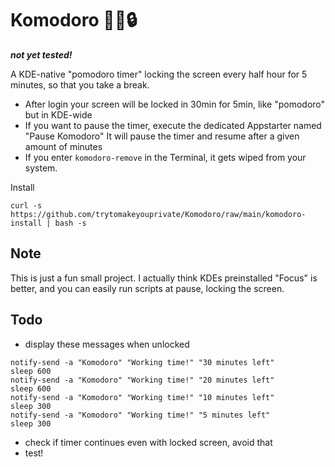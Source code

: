 # Komodoro 🍅⏰🔒

***not yet tested!***

A KDE-native "pomodoro timer" locking the screen every half hour for 5 minutes, so that you take a break.

- After login your screen will be locked in 30min for 5min, like "pomodoro" but in KDE-wide
- If you want to pause the timer, execute the dedicated Appstarter named "Pause Komodoro" It will pause the timer and resume after a given amount of minutes
- If you enter `komodoro-remove` in the Terminal, it gets wiped from your system.

Install
```
curl -s https://github.com/trytomakeyouprivate/Komodoro/raw/main/komodoro-install | bash -s
```

## Note
This is just a fun small project. I actually think KDEs preinstalled "Focus" is better, and you can easily run scripts at pause, locking the screen.

## Todo

- display these messages when unlocked

```
notify-send -a "Komodoro" "Working time!" "30 minutes left"
sleep 600
notify-send -a "Komodoro" "Working time!" "20 minutes left"
sleep 600
notify-send -a "Komodoro" "Working time!" "10 minutes left"
sleep 300
notify-send -a "Komodoro" "Working time!" "5 minutes left"
sleep 300
```

- check if timer continues even with locked screen, avoid that
- test!
